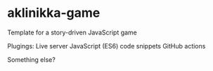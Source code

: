 # aklinikka-game

Template for a story-driven JavaScript game

Plugings:
Live server
JavaScript (ES6) code snippets
GitHub actions

Something else?
